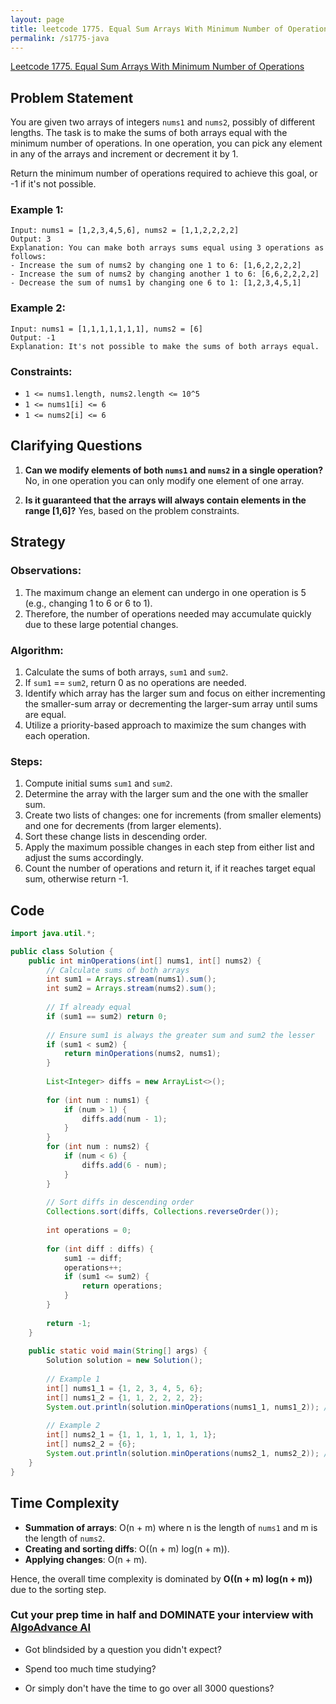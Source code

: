 ```yaml
---
layout: page
title: leetcode 1775. Equal Sum Arrays With Minimum Number of Operations
permalink: /s1775-java
---
```

[Leetcode 1775. Equal Sum Arrays With Minimum Number of Operations](https://algoadvance.github.io/algoadvance/l1775)
## Problem Statement

You are given two arrays of integers `nums1` and `nums2`, possibly of different lengths. The task is to make the sums of both arrays equal with the minimum number of operations. In one operation, you can pick any element in any of the arrays and increment or decrement it by 1.

Return the minimum number of operations required to achieve this goal, or -1 if it's not possible.

### Example 1:
```plaintext
Input: nums1 = [1,2,3,4,5,6], nums2 = [1,1,2,2,2,2]
Output: 3
Explanation: You can make both arrays sums equal using 3 operations as follows:
- Increase the sum of nums2 by changing one 1 to 6: [1,6,2,2,2,2]
- Increase the sum of nums2 by changing another 1 to 6: [6,6,2,2,2,2]
- Decrease the sum of nums1 by changing one 6 to 1: [1,2,3,4,5,1]
```

### Example 2:
```plaintext
Input: nums1 = [1,1,1,1,1,1,1], nums2 = [6]
Output: -1
Explanation: It's not possible to make the sums of both arrays equal.
```

### Constraints:
- `1 <= nums1.length, nums2.length <= 10^5`
- `1 <= nums1[i] <= 6`
- `1 <= nums2[i] <= 6`

## Clarifying Questions

1. **Can we modify elements of both `nums1` and `nums2` in a single operation?**
   No, in one operation you can only modify one element of one array.

2. **Is it guaranteed that the arrays will always contain elements in the range [1,6]?**
   Yes, based on the problem constraints.

## Strategy

### Observations:

1. The maximum change an element can undergo in one operation is 5 (e.g., changing 1 to 6 or 6 to 1).
2. Therefore, the number of operations needed may accumulate quickly due to these large potential changes.

### Algorithm:
1. Calculate the sums of both arrays, `sum1` and `sum2`.
2. If `sum1` == `sum2`, return 0 as no operations are needed.
3. Identify which array has the larger sum and focus on either incrementing the smaller-sum array or decrementing the larger-sum array until sums are equal.
4. Utilize a priority-based approach to maximize the sum changes with each operation.

### Steps:
1. Compute initial sums `sum1` and `sum2`.
2. Determine the array with the larger sum and the one with the smaller sum.
3. Create two lists of changes: one for increments (from smaller elements) and one for decrements (from larger elements).
4. Sort these change lists in descending order.
5. Apply the maximum possible changes in each step from either list and adjust the sums accordingly.
6. Count the number of operations and return it, if it reaches target equal sum, otherwise return -1.

## Code

```java
import java.util.*;

public class Solution {
    public int minOperations(int[] nums1, int[] nums2) {
        // Calculate sums of both arrays
        int sum1 = Arrays.stream(nums1).sum();
        int sum2 = Arrays.stream(nums2).sum();
        
        // If already equal
        if (sum1 == sum2) return 0;
        
        // Ensure sum1 is always the greater sum and sum2 the lesser
        if (sum1 < sum2) {
            return minOperations(nums2, nums1);
        }
        
        List<Integer> diffs = new ArrayList<>();
        
        for (int num : nums1) {
            if (num > 1) {
                diffs.add(num - 1);
            }
        }
        for (int num : nums2) {
            if (num < 6) {
                diffs.add(6 - num);
            }
        }
        
        // Sort diffs in descending order
        Collections.sort(diffs, Collections.reverseOrder());
        
        int operations = 0;
        
        for (int diff : diffs) {
            sum1 -= diff;
            operations++;
            if (sum1 <= sum2) {
                return operations;
            }
        }
        
        return -1;
    }
    
    public static void main(String[] args) {
        Solution solution = new Solution();
        
        // Example 1
        int[] nums1_1 = {1, 2, 3, 4, 5, 6};
        int[] nums1_2 = {1, 1, 2, 2, 2, 2};
        System.out.println(solution.minOperations(nums1_1, nums1_2)); // Output: 3
        
        // Example 2
        int[] nums2_1 = {1, 1, 1, 1, 1, 1, 1};
        int[] nums2_2 = {6};
        System.out.println(solution.minOperations(nums2_1, nums2_2)); // Output: -1
    }
}
```

## Time Complexity

- **Summation of arrays**: O(n + m) where n is the length of `nums1` and m is the length of `nums2`.
- **Creating and sorting diffs**: O((n + m) log(n + m)).
- **Applying changes**: O(n + m).

Hence, the overall time complexity is dominated by **O((n + m) log(n + m))** due to the sorting step.


### Cut your prep time in half and DOMINATE your interview with [AlgoAdvance AI](https://algoAdvance.com)

- Got blindsided by a question you didn't expect?

- Spend too much time studying?

- Or simply don't have the time to go over all 3000 questions?

